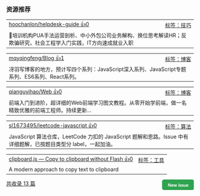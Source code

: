 ### 资源推荐

<table><tr>
<td>
<a href="https://github.com/hoochanlon/helpdesk-guide">hoochanlon/helpdesk-guide  👍0</a>
</td>
<td align="right">
<a href="https://github.com/vhxubo/issues-recommend-url/labels/%E6%8A%80%E5%B7%A7">标签：技巧</a>
</td>
</tr><tr>
<td colspan="2">
📖培训机构PUA手法运营剖析、中小外包公司业务解构、换位思考解读HR；反欺骗研究，社会工程学入门实践，IT方向速成就业入职
</td>
</tr></table>
<table><tr>
<td>
<a href="https://github.com/mqyqingfeng/Blog">mqyqingfeng/Blog 👍1</a>
</td>
<td align="right">
<a href="https://github.com/vhxubo/issues-recommend-url/labels/%E5%8D%9A%E5%AE%A2">标签：博客</a>
</td>
</tr><tr>
<td colspan="2">
冴羽写博客的地方，预计写四个系列：JavaScript深入系列、JavaScript专题系列、ES6系列、React系列。
</td>
</tr></table>
<table><tr>
<td>
<a href="https://github.com/qianguyihao/Web">qianguyihao/Web 👍0</a>
</td>
<td align="right">
<a href="https://github.com/vhxubo/issues-recommend-url/labels/%E5%8D%9A%E5%AE%A2">标签：博客</a>
</td>
</tr><tr>
<td colspan="2">
前端入门到进阶，超详细的Web前端学习图文教程。从零开始学前端，做一名精致优雅的前端工程师。持续更新...
</td>
</tr></table>
<table><tr>
<td>
<a href="https://github.com/sl1673495/leetcode-javascript">sl1673495/leetcode-javascript 👍0</a>
</td>
<td align="right">
<a href="https://github.com/vhxubo/issues-recommend-url/labels/%E7%AE%97%E6%B3%95">标签：算法</a>
</td>
</tr><tr>
<td colspan="2">
JavaScript 算法仓库，LeetCode 力扣的 JavaScript 题解和思路。Issue 中有详细题解，已按题目类型分 label，一起加油。
</td>
</tr></table>
<table><tr>
<td>
<a href="https://clipboardjs.com/">clipboard.js — Copy to clipboard without Flash 👍0</a>
</td>
<td align="right">
<a href="https://github.com/vhxubo/issues-recommend-url/labels/%E5%B7%A5%E5%85%B7">标签：工具</a>
</td>
</tr><tr>
<td colspan="2">
A modern approach to copy text to clipboard
</td>
</tr></table>

<a href="https://github.com/vhxubo/issues-recommend-url/issues/new"><img src=".github/workflows/new_issue.png" align="right" height="28" alt="New issue"></a> 
<a href="https://github.com/vhxubo/issues-recommend-url/issues">共收录 13 篇</a>
